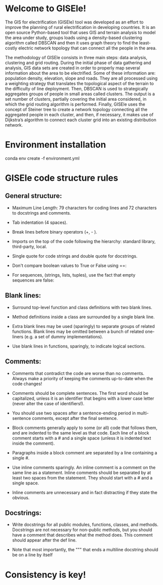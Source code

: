 # Welcome to GISEle!

The GIS for electrification (GISEle) tool was developed as an effort to improve the planning of rural electrification in developing countries. It is an open source Python-based tool that uses GIS and terrain analysis to model the area under study, groups loads using a density-based clustering algorithm called DBSCAN and then it uses graph theory to find the least-costly electric network topology that can connect all the people in the area. 

The methodology of GISEle consists in three main steps: data analysis, clustering and grid routing. During the initial phase of data gathering and analysis, GIS data sets are created in order to properly map several information about the area to be electrified. Some of these information are: population density, elevation, slope and roads. They are all processed using a weighting strategy that translates the topological aspect of the terrain to the difficulty of line deployment. Then, DBSCAN is used to strategically aggregates groups of people in small areas called clusters. The output is a set number of clusters, partially covering the initial area considered, in which the grid routing algorithm is performed. Finally, GISEle uses the concept of Steiner tree to create a network topology connecting all the aggregated people in each cluster, and then, if necessary, it makes use of Dijkstra’s algorithm to connect each cluster grid into an existing distribution network.

# Environment installation
conda env create -f environment.yml

# GISEle code structure rules

## General structure:

* Maximum Line Length: 79 characters for coding lines and 72 characters to docstrings and comments.

* Tab indentation (4 spaces).

* Break lines before binary operators (+, - ).

* Imports on the top of the code following the hierarchy: standard library, third-party, local.

* Single quote for code strings and double quote for docstrings.

* Don't compare boolean values to True or False using ==:

* For sequences, (strings, lists, tuples), use the fact that empty sequences are false:

## Blank lines:

* Surround top-level function and class definitions with two blank lines.

* Method definitions inside a class are surrounded by a single blank line.

* Extra blank lines may be used (sparingly) to separate groups of related functions. Blank lines may be omitted between a bunch of related one-liners (e.g. a set of dummy implementations).

* Use blank lines in functions, sparingly, to indicate logical sections.

## Comments:

* Comments that contradict the code are worse than no comments. Always make a priority of keeping the comments up-to-date when the code changes!

* Comments should be complete sentences. The first word should be capitalized, unless it is an identifier that begins with a lower case letter (never alter the case of identifiers!).

* You should use two spaces after a sentence-ending period in multi- sentence comments, except after the final sentence.

* Block comments generally apply to some (or all) code that follows them, and are indented to the same level as that code. Each line of a block comment starts with a # and a single space (unless it is indented text inside the comment).

* Paragraphs inside a block comment are separated by a line containing a single #.

* Use inline comments sparingly. An inline comment is a comment on the same line as a statement. Inline comments should be separated by at least two spaces from the statement. They should start with a # and a single space.

* Inline comments are unnecessary and in fact distracting if they state the obvious.


## Docstrings:

* Write docstrings for all public modules, functions, classes, and methods. Docstrings are not necessary for non-public methods, but you should have a comment that describes what the method does. This comment should appear after the def line.

* Note that most importantly, the """ that ends a multiline docstring should be on a line by itself

# Consistency is key!
